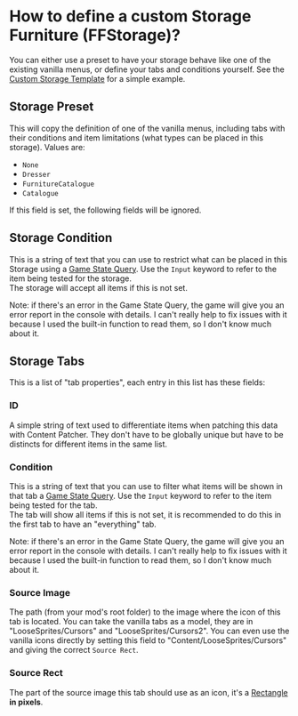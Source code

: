 # How to define a custom Storage Furniture (FFStorage)?

You can either use a preset to have your storage behave like one of the existing vanilla menus, or define your tabs and conditions yourself.
See the [Custom Storage Template](/doc/Templates/Custom%20Storage/) for a simple example.

## Storage Preset

This will copy the definition of one of the vanilla menus, including tabs with their conditions and item limitations (what types can be placed in this storage). Values are:
- `None`
- `Dresser`
- `FurnitureCatalogue`
- `Catalogue`

If this field is set, the following fields will be ignored.

## Storage Condition

This is a string of text that you can use to restrict what can be placed in this Storage using a [Game State Query](https://stardewvalleywiki.com/Modding:Game_state_queries). Use the `Input` keyword to refer to the item being tested for the storage.  
The storage will accept all items if this is not set.

Note: if there's an error in the Game State Query, the game will give you an error report in the console with details. I can't really help to fix issues with it because I used the built-in function to read them, so I don't know much about it.

## Storage Tabs

This is a list of "tab properties", each entry in this list has these fields:

### ID

A simple string of text used to differentiate items when patching this data with Content Patcher. They don't have to be globally unique but have to be distincts for different items in the same list.

### Condition

This is a string of text that you can use to filter what items will be shown in that tab a [Game State Query](https://stardewvalleywiki.com/Modding:Game_state_queries). Use the `Input` keyword to refer to the item being tested for the tab.  
The tab will show all items if this is not set, it is recommended to do this in the first tab to have an "everything" tab.

Note: if there's an error in the Game State Query, the game will give you an error report in the console with details. I can't really help to fix issues with it because I used the built-in function to read them, so I don't know much about it.

### Source Image

The path (from your mod's root folder) to the image where the icon of this tab is located. You can take the vanilla tabs as a model, they are in "LooseSprites/Cursors" and "LooseSprites/Cursors2". You can even use the vanilla icons directly by setting this field to "Content/LooseSprites/Cursors" and giving the correct `Source Rect`.

### Source Rect

The part of the source image this tab should use as an icon, it's a [Rectangle](../Structures/Rectangle.md) **in pixels**.